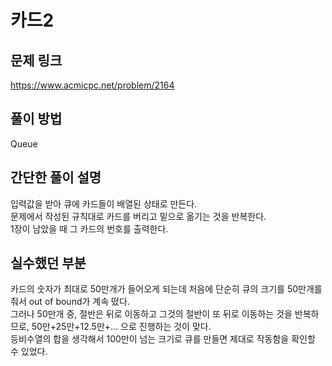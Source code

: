 # 카드2

## 문제 링크
https://www.acmicpc.net/problem/2164

## 풀이 방법
Queue

## 간단한 풀이 설명
입력값을 받아 큐에 카드들이 배열된 상태로 만든다. <br>
문제에서 작성된 규칙대로 카드를 버리고 밑으로 옮기는 것을 반복한다. <br>
1장이 남았을 때 그 카드의 번호를 출력한다. <br>

## 실수했던 부분
카드의 숫자가 최대로 50만개가 들어오게 되는데 처음에 단순히 큐의 크기를 50만개를 줘서 out of bound가 계속 떴다. <br>
그러나 50만개 중, 절반은 뒤로 이동하고 그것의 절반이 또 뒤로 이동하는 것을 반복하므로, 50만+25만+12.5만+... 으로 진행하는 것이 맞다. <br>
등비수열의 합을 생각해서 100만이 넘는 크기로 큐를 만들면 제대로 작동함을 확인할 수 있었다. <br>
